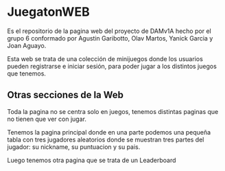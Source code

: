 # JuegatonWEB
Es el repositorio de la pagina web del proyecto de DAMv1A hecho por el grupo 6 conformado por Agustin Garibotto, Olav Martos, Yanick Garcia y Joan Aguayo.

Esta web se trata de una colección de minijuegos donde los usuarios pueden registrarse e iniciar sesión, para poder jugar a los distintos juegos que tenemos.

## Otras secciones de la Web
Toda la pagina no se centra solo en juegos, tenemos distintas paginas que no tienen que ver con jugar.

Tenemos la pagina principal donde en una parte podemos una pequeña tabla con tres jugadores aleatorios donde se muestran tres partes del jugador: su nickname, su puntuacion y su pais.

Luego tenemos otra pagina que se trata de un Leaderboard